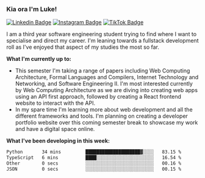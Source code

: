 ### Kia ora I'm Luke!

[![Linkedin Badge](https://img.shields.io/badge/-LinkedIn-0e76a8?style=flat-square&logo=Linkedin&logoColor=white)](https://www.linkedin.com/in/luke-stynes/)
[![Instagram Badge](https://img.shields.io/badge/-Instagram-e4405f?style=flat-square&logo=Instagram&logoColor=white)](https://www.instagram.com/luke.stynes/)
[![TikTok Badge](https://img.shields.io/badge/TikTok-Follow-blue)](https://www.tiktok.com/@luke_stynes)

I am a third year software engineering student trying to find where I want to specialise and direct my career. I'm leaning towards a fullstack development roll as I've enjoyed that aspect of my studies the most so far.

**What I'm currently up to:**
- This semester I'm taking a range of papers including Web Computing Architecture, Formal Languages and Compilers, Internet Technology and Networking, and Software Engineering II. I'm most interested currently by Web Computing Architecture as we are diving into creating web apps using an API first approach, followed by creating a React frontend website to interact with the API.
- In my spare time I'm learning more about web development and all the different frameworks and tools. I'm planning on creating a developer portfolio website over this coming semester break to showcase my work and have a digital space online.


**What I've been developing in this week:**
<!--START_SECTION:waka-->

```txt
Python       34 mins         ████████████████████▓░░░░   83.15 %
TypeScript   6 mins          ████░░░░░░░░░░░░░░░░░░░░░   16.54 %
Other        0 secs          ░░░░░░░░░░░░░░░░░░░░░░░░░   00.16 %
JSON         0 secs          ░░░░░░░░░░░░░░░░░░░░░░░░░   00.15 %
```

<!--END_SECTION:waka-->
